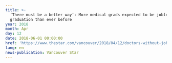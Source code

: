 ```yaml
---
title: >-
  ‘There must be a better way’: More medical grads expected to be jobless after
  graduation than ever before
year: 2018
month: Apr
day: 12
date: 2018-06-01 00:00:00
href: 'https://www.thestar.com/vancouver/2018/04/12/doctors-without-jobs.html'
lang: en
news-publication: Vancouver Star
---
```


